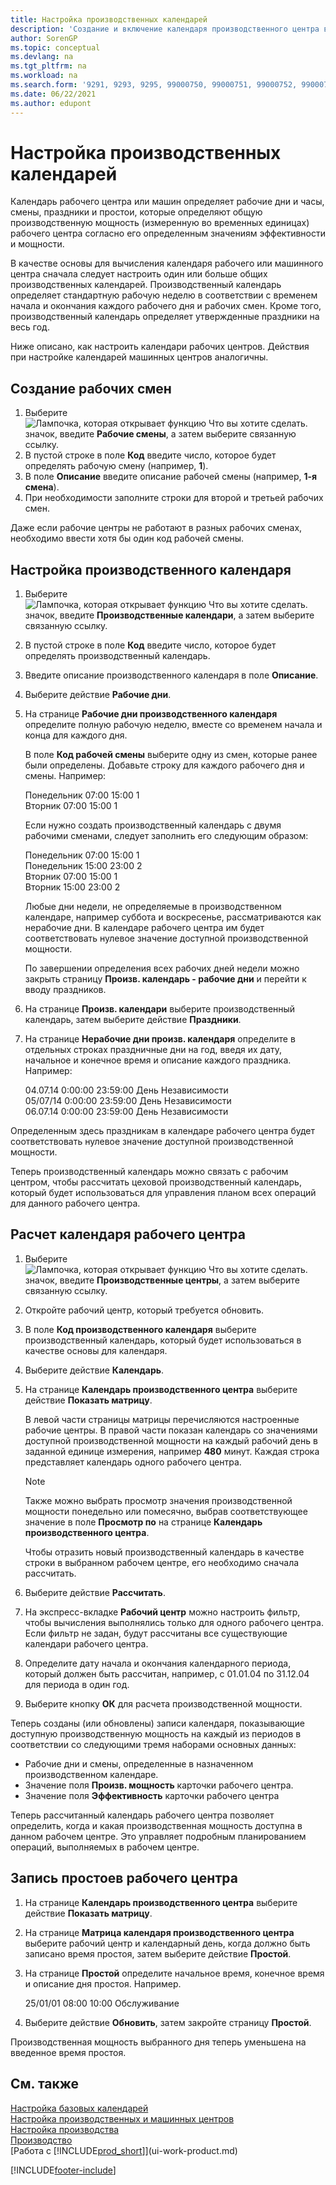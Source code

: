 ```yaml
---
title: Настройка производственных календарей
description: 'Создание и включение календаря производственного центра включает в себя несколько задач, включая настройку календаря магазинов и создание рабочих смен.'
author: SorenGP
ms.topic: conceptual
ms.devlang: na
ms.tgt_pltfrm: na
ms.workload: na
ms.search.form: '9291, 9293, 9295, 99000750, 99000751, 99000752, 99000753, 99000759, 99000769, 99000770, 99000771, 99000772, 99000920'
ms.date: 06/22/2021
ms.author: edupont
---
```

# <a name="set-up-shop-calendars"></a><a name="set-up-shop-calendars"></a>Настройка производственных календарей

Календарь рабочего центра или машин определяет рабочие дни и часы, смены, праздники и простои, которые определяют общую производственную мощность (измеренную во временных единицах) рабочего центра согласно его определенным значениям эффективности и мощности.

В качестве основы для вычисления календаря рабочего или машинного центра сначала следует настроить один или больше общих производственных календарей. Производственный календарь определяет стандартную рабочую неделю в соответствии с временем начала и окончания каждого рабочего дня и рабочих смен. Кроме того, производственный календарь определяет утвержденные праздники на весь год.  

Ниже описано, как настроить календари рабочих центров. Действия при настройке календарей машинных центров аналогичны.  

## <a name="to-create-work-shifts"></a><a name="to-create-work-shifts"></a>Создание рабочих смен
1.  Выберите ![Лампочка, которая открывает функцию Что вы хотите сделать.](media/ui-search/search_small.png "Что вы хотите сделать") значок, введите **Рабочие смены**, а затем выберите связанную ссылку.  
2.  В пустой строке в поле **Код** введите число, которое будет определять рабочую смену (например, **1**).  
3.  В поле **Описание** введите описание рабочей смены (например, **1-я смена**).  
4.  При необходимости заполните строки для второй и третьей рабочих смен.  

Даже если рабочие центры не работают в разных рабочих сменах, необходимо ввести хотя бы один код рабочей смены.  

## <a name="to-set-up-a-shop-calendar"></a><a name="to-set-up-a-shop-calendar"></a>Настройка производственного календаря
1.  Выберите ![Лампочка, которая открывает функцию Что вы хотите сделать.](media/ui-search/search_small.png "Что вы хотите сделать") значок, введите **Производственные календари**, а затем выберите связанную ссылку.  
2.  В пустой строке в поле **Код** введите число, которое будет определять производственный календарь.  
3.  Введите описание производственного календаря в поле **Описание**.  
4.  Выберите действие **Рабочие дни**.
5.  На странице **Рабочие дни производственного календаря** определите полную рабочую неделю, вместе со временем начала и конца для каждого дня.  

    В поле **Код рабочей смены** выберите одну из смен, которые ранее были определены. Добавьте строку для каждого рабочего дня и смены. Например:  

    Понедельник 07:00 15:00 1   
    Вторник 07:00 15:00 1  

    Если нужно создать производственный календарь с двумя рабочими сменами, следует заполнить его следующим образом:  

    Понедельник 07:00 15:00 1   
    Понедельник 15:00 23:00 2  
    Вторник 07:00 15:00 1  
    Вторник 15:00 23:00 2  

    Любые дни недели, не определяемые в производственном календаре, например суббота и воскресенье, рассматриваются как нерабочие дни. В календаре рабочего центра им будет соответствовать нулевое значение доступной производственной мощности.  

    По завершении определения всех рабочих дней недели можно закрыть страницу **Произв. календарь - рабочие дни** и перейти к вводу праздников.  

6.  На странице **Произв. календари** выберите производственный календарь, затем выберите действие **Праздники**.
7. На странице **Нерабочие дни произв. календаря** определите в отдельных строках праздничные дни на год, введя их дату, начальное и конечное время и описание каждого праздника. Например:  

    04.07.14 0:00:00 23:59:00 День Независимости  
    05/07/14 0:00:00 23:59:00 День Независимости  
    06.07.14 0:00:00 23:59:00 День Независимости  

Определенным здесь праздникам в календаре рабочего центра будет соответствовать нулевое значение доступной производственной мощности.  

Теперь производственный календарь можно связать с рабочим центром, чтобы рассчитать цеховой производственный календарь, который будет использоваться для управления планом всех операций для данного рабочего центра.  

## <a name="to-calculate-a-work-center-calendar"></a><a name="to-calculate-a-work-center-calendar"></a>Расчет календаря рабочего центра

1.  Выберите ![Лампочка, которая открывает функцию Что вы хотите сделать.](media/ui-search/search_small.png "Что вы хотите сделать") значок, введите **Производственные центры**, а затем выберите связанную ссылку.
2. Откройте рабочий центр, который требуется обновить.  
3. В поле **Код производственного календаря** выберите производственный календарь, который будет использоваться в качестве основы для календаря.  
4. Выберите действие **Календарь**.  
5. На странице **Календарь производственного центра** выберите действие **Показать матрицу**.  

    В левой части страницы матрицы перечисляются настроенные рабочие центры. В правой части показан календарь со значениями доступной производственной мощности на каждый рабочий день в заданной единице измерения, например **480** минут. Каждая строка представляет календарь одного рабочего центра.  

    > [!NOTE]  
    >  Также можно выбрать просмотр значения производственной мощности понедельно или помесячно, выбрав соответствующее значение в поле **Просмотр по** на странице **Календарь производственного центра**.  

    Чтобы отразить новый производственный календарь в качестве строки в выбранном рабочем центре, его необходимо сначала рассчитать.  

6.  Выберите действие **Рассчитать**.  
7.  На экспресс-вкладке **Рабочий центр** можно настроить фильтр, чтобы вычисления выполнялись только для одного рабочего центра. Если фильтр не задан, будут рассчитаны все существующие календари рабочего центра.  
8.  Определите дату начала и окончания календарного периода, который должен быть рассчитан, например, с 01.01.04 по 31.12.04 для периода в один год.
9. Выберите кнопку **ОК** для расчета производственной мощности.  

Теперь созданы (или обновлены) записи календаря, показывающие доступную производственную мощность на каждый из периодов в соответствии со следующими тремя наборами основных данных:  

- Рабочие дни и смены, определенные в назначенном производственном календаре.  
- Значение поля **Произв. мощность** карточки рабочего центра.  
- Значение поля **Эффективность** карточки рабочего центра  

Теперь рассчитанный календарь рабочего центра позволяет определить, когда и какая производственная мощность доступна в данном рабочем центре. Это управляет подробным планированием операций, выполняемых в рабочем центре.  

## <a name="to-record-work-center-absence"></a><a name="to-record-work-center-absence"></a>Запись простоев рабочего центра
1.  На странице **Календарь производственного центра** выберите действие **Показать матрицу**.
2. На странице **Матрица календаря производственного центра** выберите рабочий центр и календарный день, когда должно быть записано время простоя, затем выберите действие **Простой**.  
3.  На странице **Простой** определите начальное время, конечное время и описание дня простоя. Например.  

    25/01/01 08:00 10:00 Обслуживание  

4.  Выберите действие **Обновить**, затем закройте страницу **Простой**.  

Производственная мощность выбранного дня теперь уменьшена на введенное время простоя.  

## <a name="see-also"></a><a name="see-also"></a>См. также
[Настройка базовых календарей](across-how-to-assign-base-calendars.md)  
[Настройка производственных и машинных центров](production-how-to-set-up-work-and-machine-centers.md)  
[Настройка производства](production-configure-production-processes.md)  
[Производство](production-manage-manufacturing.md)  
[Работа с [!INCLUDE[prod_short](includes/prod_short.md)]](ui-work-product.md)  


[!INCLUDE[footer-include](includes/footer-banner.md)]
